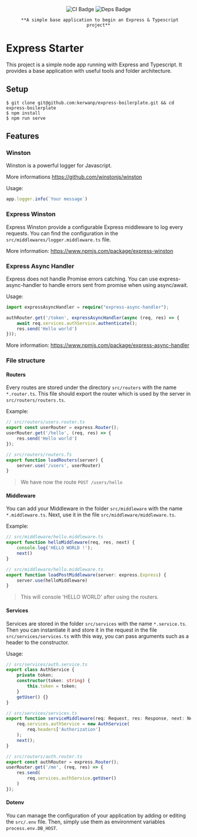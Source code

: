 <div align="center">
    <img alt="CI Badge" src="https://github.com/kerwanp/express-boilerplate/workflows/CI/badge.svg">
    <img alt="Deps Badge" src="https://david-dm.org/kerwanp/express-starter.svg">
    
     **A simple base application to begin an Express & Typescript project**

</div>

# Express Starter

This project is a simple node app running with Express and Typescript.
It provides a base application with useful tools and folder architecture.

## Setup

```shell script
$ git clone git@github.com:kerwanp/express-boilerplate.git && cd express-boilerplate
$ npm install
$ npm run serve
```

## Features

### Winston

Winston is a powerful logger for Javascript.

More informations https://github.com/winstonjs/winston

Usage:
```typescript
app.logger.info(`Your message`)
```

### Express Winston

Express Winston provide a configurable Express middleware to log every requests.
You can find the configuration in the `src/middlewares/logger.middleware.ts` file.

More information: https://www.npmjs.com/package/express-winston

### Express Async Handler

Express does not handle Promise errors catching. You can use express-async-handler to handle errors sent from promise when using async/await.

Usage:
```typescript
import expressAsyncHandler = require("express-async-handler");

authRouter.get('/token', expressAsyncHandler(async (req, res) => {
    await req.services.authService.authenticate();
    res.send('Hello world')
}));
```

More information: https://www.npmjs.com/package/express-async-handler

### File structure

#### Routers

Every routes are stored under the directory `src/routers` with the name `*.router.ts`.
This file should export the router which is used by the server in `src/routers/routers.ts`.

Example:
```typescript
// src/routers/users.router.ts
export const userRouter = express.Router();
userRouter.get('/hello', (req, res) => {
    res.send('Hello world')
});
```

```typescript
// src/routers/routers.Ts
export function loadRouters(server) {
    server.use('/users', userRouter)
}
```
> We have now the route `POST /users/hello`

#### Middleware

You can add your Middleware in the folder `src/middleware` with the name `*.middleware.ts`.
Next, use it in the file `src/middleware/middleware.ts`.

Example:
```typescript
// src/middleware/hello.middleware.ts
export function helloMiddleware(req, res, next) {
    console.log('HELLO WORLD !');
    next()
}
```
```typescript
// src/middleware/hello.middleware.ts
export function loadPostMiddleware(server: express.Express) {
    server.use(helloMiddleware)
}
```
> This will console 'HELLO WORLD' after using the routers.

#### Services

Services are stored in the folder `src/services` with the name `*.service.ts`.
Then you can instantiate it and store it in the request in the file `src/services/services.ts` with this way, you can pass arguments such as a header to the constructor.

Usage:
```typescript
// src/services/auth.service.ts
export class AuthService {
    private token;
    constructor(token: string) {
        this.token = token;
    }
    getUser() {}
}
``` 
```typescript
// src/services/services.ts
export function serviceMiddleware(req: Request, res: Response, next: NextFunction) {
    req.services.authService = new AuthService(
        req.headers['Authorization']
    );
    next();
}
```
```typescript
// src/routers/auth.router.ts
export const authRouter = express.Router();
userRouter.get('/me', (req, res) => {
    res.send(
        req.services.authService.getUser()
    )
});
```

#### Dotenv
You can manage the configuration of your application by adding or editing the `src/.env` file. 
Then, simply use them as environment variables `process.env.DB_HOST`.